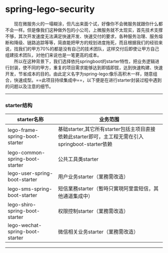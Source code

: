 # spring-lego-security



&emsp;&emsp;现在微服务火的一塌糊涂，但凡出来面个试，好像你不会微服务就跟你什么都不会一样。但是像我们这种做外包的小公司，上微服务就不太现实，首先技术支撑不够，其次开发速度无法满足快速开发、快速交付的要求，各种服务治理、服务熔断和降级、链路追踪等等，简直能把甲方的规划进度拖死，而且根据我们的经验来说，找我们的甲方70%的都是没有自己的技术团队，这样交付后即使让甲方自己组建技术团队，对他们来说也是一笔更高的成本。  
&emsp;&emsp;所以在这种背景下，我们选择依托springboot的starter特性，把业务逻辑进行封装，使不同的甲方，重复的项目需求能够达到即插即拔，达到快速构建、快速开发，节省成本的目的。由此定义名字为spring-lego:像乐高积木一样，随意组合，快速成型。==此项目持续集成中==，以下便是在进行starter封装过程中遇到的问题以及注意的细节。    

---------------------------------------------


### starter结构

starter名称 | 业务范围
---|---
lego-frame-spring-boot-starter | 基础starter,其它所有starter包括主项目直接依赖此starter即可，主工程无需在引入springboot-starter依赖 
lego-common-spring-boot-starter| 公共工具类starter
lego-user-spring-boot-starter | 用户业务starter（業務需改造）
lego-sms-spring-boot-starter   | 短信業務starter（暫時只實現阿里雲短信，其他通道集成中）
lego-shiro-spring-boot-starter | 权限控制starter（業務需改造）
lego-wechat-spring-boot-starter| 微信相关业务starter（業務需改造）


---------------------------------------------

